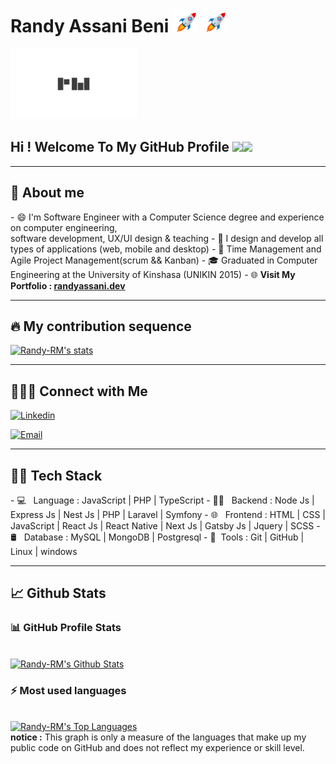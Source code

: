 <div align="left">
    <h1>
        Randy Assani Beni <img src="./assets/rocket.gif" width="8%"> <img src="./assets/rocket.gif" width="8%">
    </h1>
</div>

<p align="left">
    <img width="40%" height="auto" src="./assets/rm-landing-logo.png"/>
</p>

<h2 align="left"> 
    Hi ! Welcome To My GitHub Profile <img src="https://media.giphy.com/media/hvRJCLFzcasrR4ia7z/giphy.gif" width="28"><img src="https://emojis.slackmojis.com/emojis/images/1531849430/4246/blob-sunglasses.gif?1531849430" width="28"/>
</h2>

---

<div>
    <h2>📖 About me</h2>
    <p>
        - 😄 I'm Software Engineer with a Computer Science degree and experience on computer engineering, <br/> software development, UX/UI design & teaching 
        - 🎨 I design and develop all types of applications (web, mobile and desktop)
        - 📱 Time Management and Agile Project Management(scrum && Kanban)
        - 🎓 Graduated in Computer Engineering at the University of Kinshasa (UNIKIN 2015)
        - 🌐 <strong>Visit My Portfolio : <a href="https://randyassani.dev" target="_blank">randyassani.dev</a></strong>
    </p>
</div>

---

<div>
    <h2>🔥 My contribution sequence</h2>
    <p>
      <a href="https://github.com/Randy-RM/github-readme-streak-stats">
        <img alt="Randy-RM's stats" src="https://github-readme-streak-stats.herokuapp.com/?user=Randy-RM&theme=onedark&hide_border=true"/>
      </a>
    </p>
</div>

---

<div>
<h2>🙋‍🤝🏻 Connect with Me</h2>

<p align="left">
<a href="https://www.linkedin.com/in/randy-assani-beni-ab101216b/"><img alt="Linkedin" title="Linkedin" src="https://img.shields.io/badge/-Linkedin-0A66C2?style=for-the-badge&logo=Linkedin&logoColor=white"/></a>
    
<a href="mailto:randymuhema@gmail.com"><img alt="Email" src="https://img.shields.io/badge/Email-randymuhema@gmail.com-blue?style=flat-square&logo=Microsoft%20outlook"></a>
</p>
</div>

---

<div>
<h2>👨‍🛠 Tech Stack</h2>

<p>
    - 💻 &nbsp; Language : JavaScript | PHP | TypeScript
    - 👨‍💻 &nbsp; Backend : Node Js | Express Js | Nest Js | PHP | Laravel | Symfony 
    - 🌐 &nbsp; Frontend : HTML | CSS | JavaScript | React Js | React Native | Next Js | Gatsby Js | Jquery | SCSS
    - 🛢 &nbsp; Database : MySQL | MongoDB | Postgresql
    - 🔧&nbsp; Tools : Git | GitHub | Linux | windows
</p>
</div>

---

<div>
<h2>📈 Github Stats</h2>
<!-- https://github.com/anuraghazra/github-readme-stats -->
<div>
<h3>📊 GitHub Profile Stats</h3>
<br/>
<a href="https://github.com/anuraghazra/github-readme-stats"><img alt="Randy-RM's Github Stats" src="https://github-readme-stats.vercel.app/api?username=Randy-RM&theme=onedark&show_icons=true&hide_border=true&include_all_commits=true&hide=&count_private=true" /></a>
</div>

<div>
<h3>⚡ Most used languages</h3>
<br/>
<a href="https://github.com/anuraghazra/github-readme-stats"><img alt="Randy-RM's Top Languages" src="https://github-readme-stats.vercel.app/api/top-langs/?username=Randy-RM&theme=onedark&show_icons=true&hide_border=true&layout=compact" /></a>
<br/>
<b>notice :</b> This graph is only a measure of the languages that make up my public code on GitHub and does not reflect my experience or skill level.
</div>
</div>

<!--
<details> 
  <summary>⚡ Most used languages</summary>
  <br/>
    <a href="https://github.com/anuraghazra/github-readme-stats"><img alt="DenverCoder1's Top Languages" src="https://github-readme-stats.vercel.app/api/top-langs/?username=Randy-RM&langs_count=10&theme=radical&layout=compact#" /></a>
  <br/>
  <b>notice :</b> This graph is only a measure of the languages that make up my public code on GitHub and does not reflect my experience or skill level.
</details>
-->

<!--
**Randy-RM/Randy-RM** is a ✨ _special_ ✨ repository because its `README.md` (this file) appears on your GitHub profile.

Here are some ideas to get you started:

- 🔭 I’m currently working on ...
- 🌱 I’m currently learning ...
- 👯 I’m looking to collaborate on ...
- 🤔 I’m looking for help with ...
- 💬 Ask me about ...
- 📫 How to reach me: ...
- 😄 Pronouns: ...
- ⚡ Fun fact: ...
-->
